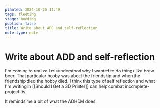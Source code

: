 ```yaml
---
planted: 2024-10-25 11:49
tags: fleeting
stage: budding
publish: false
title: Write about ADD and self-reflection
note-type: note
---
```

# Write about ADD and self-reflection

I'm coming to realize I misunderstood why I wanted to do things like brew beer. That particular hobby was about the friendship and when the friendship died the hobby died. I think this type of self reflection and what I'm writing in [[Should I Get a 3D Printer]] can help combat incomplete-projectitis.

It reminds me a bit of what the ADHDM does

